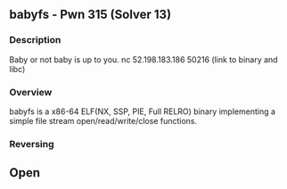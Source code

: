 babyfs - Pwn 315 (Solver 13)
-------------
### Description
Baby or not baby is up to you.
nc 52.198.183.186 50216
(link to binary and libc)

### Overview
babyfs is a x86-64 ELF(NX, SSP, PIE, Full RELRO) binary implementing a simple file stream open/read/write/close functions.

### Reversing

## Open
